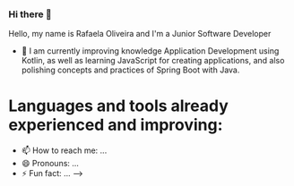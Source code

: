 ### Hi there 👋



Hello, my name is Rafaela Oliveira and I'm a Junior Software Developer

- 🌱 I am currently improving knowledge Application Development using Kotlin, as well as learning JavaScript for creating applications, and also polishing concepts and practices of Spring Boot with Java.

# Languages and tools already experienced and improving:




- 📫 How to reach me: ...
- 😄 Pronouns: ...
- ⚡ Fun fact: ...
-->
